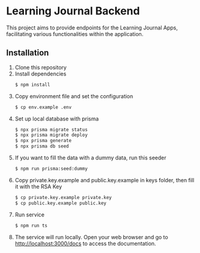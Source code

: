 # Learning Journal Backend
This project aims to provide endpoints for the Learning Journal Apps, facilitating various functionalities within the application.

## Installation
1. Clone this repository
2. Install dependencies
	```bash
	$ npm install
	```
3. Copy environment file and set the configuration 
	```bash
	$ cp env.example .env
	```
4. Set up local database with prisma
	```bash
	$ npx prisma migrate status
	$ npx prisma migrate deploy
	$ npx prisma generate
	$ npx prisma db seed
	```
5. If you want to fill the data with a dummy data, run this seeder
	```bash
	$ npm run prisma:seed:dummy
	```
6. Copy private.key.example and public.key.example in keys folder, then fill it with the RSA Key
	```bash
	$ cp private.key.example private.key
	$ cp public.key.example public.key
	```
7. Run service
	```bash
	$ npm run ts
	```
8. The service will run locally. Open your web browser and go to [http://localhost:3000/docs](http://localhost:3000/docs) to access the documentation.
